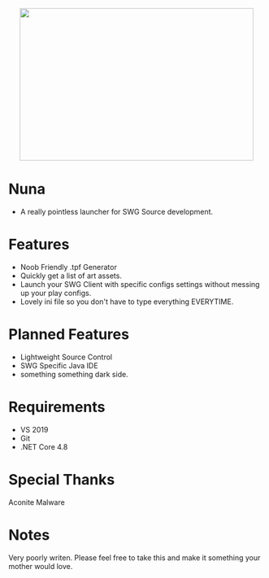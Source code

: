 <p align="center">
  <img width="460" height="300" src="https://vignette.wikia.nocookie.net/starwars/images/a/a9/Nuna_CW.png">
</p>


# Nuna
- A really pointless launcher for SWG Source development.
# Features
- Noob Friendly .tpf Generator
- Quickly get a list of art assets.
- Launch your SWG Client with specific configs settings without messing up your play configs.
- Lovely ini file so you don't have to type everything EVERYTIME.

# Planned Features
- Lightweight Source Control
- SWG Specific Java IDE
- something something dark side.

# Requirements
- VS 2019
- Git
- .NET Core 4.8

# Special Thanks
Aconite Malware

# Notes
Very poorly writen. Please feel free to take this and make it something your mother would love.
